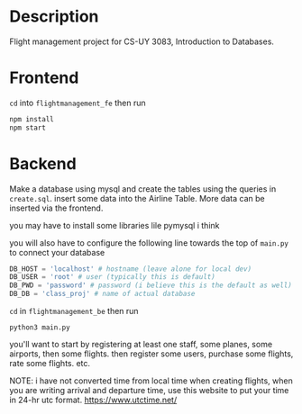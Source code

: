 # Description 
Flight management project for CS-UY 3083, Introduction to Databases. 

# Frontend 
`cd` into `flightmanagement_fe` then run 

```bash
npm install 
npm start 
```

# Backend 
Make a database using mysql and create the tables using the queries in `create.sql`. insert some data into the Airline Table. More data can be inserted via the frontend.

you may have to install some libraries lile pymysql i think

you will also have to configure the following line towards the top 
of `main.py` to connect your database

```python
DB_HOST = 'localhost' # hostname (leave alone for local dev)
DB_USER = 'root' # user (typically this is default)
DB_PWD = 'password' # password (i believe this is the default as well)
DB_DB = 'class_proj' # name of actual database
```

`cd` in `flightmanagement_be` then run 

`python3 main.py`

you'll want to start by registering at least one staff, some planes, some airports, then some flights. then register some users, purchase some flights, rate some flights. etc. 

NOTE: i have not converted time from local time when creating flights, when you are writing arrival and departure time, use this website to put your time in 24-hr utc format.
https://www.utctime.net/